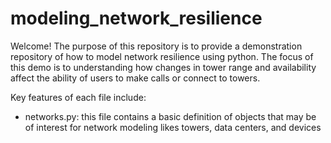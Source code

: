 # modeling_network_resilience

Welcome! The purpose of this repository is to provide a demonstration repository of how to model network resilience using python. The focus of this demo is to understanding how changes in tower range and availability affect the ability of users to make calls or connect to towers. 

Key features of each file include: 
* networks.py: this file contains a basic definition of objects that may be of interest for network modeling likes towers, data centers, and devices
